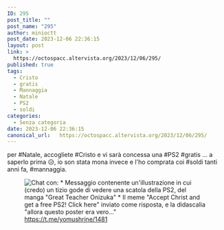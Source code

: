 ```yaml
---
ID: 295
post_title: ""
post_name: "295"
author: minioctt
post_date: 2023-12-06 22:36:15
layout: post
link: >
  https://octospacc.altervista.org/2023/12/06/295/
published: true
tags:
  - Cristo
  - gratis
  - Mannaggia
  - Natale
  - PS2
  - soldi
categories:
  - Senza categoria
date: 2023-12-06 22:36:15
canonical_url:   https://octospacc.altervista.org/2023/12/06/295/
---
```

<!-- wp:paragraph -->
<p>per #Natale, accogliete #Cristo e vi sarà concessa una #PS2 #gratis ... a saperlo prima 😥️, io son stata mona invece e l'ho comprata coi #soldi tanti anni fa, #mannaggia.</p>
<!-- /wp:paragraph -->

<!-- wp:paragraph -->
<p></p>
<!-- /wp:paragraph -->

<!-- wp:image {"id":296,"sizeSlug":"full","linkDestination":"none"} -->
<figure class="wp-block-image size-full"><img src="https://octospacc.altervista.org/wp-content/uploads/2023/12/image-2.png" alt="Chat con: 
* Messaggio contenente un'illustrazione in cui (credo) un tizio gode di vedere una scatola della PS2, del manga &quot;Great Teacher Onizuka&quot; 
* Il meme &quot;Accept Christ and get a free PS2! Click here&quot; inviato come risposta, e la didascalia &quot;allora questo poster era vero...&quot; " class="wp-image-296"/><figcaption class="wp-element-caption"><a href="https://t.me/yomushrine/1481">https://t.me/yomushrine/1481</a></figcaption></figure>
<!-- /wp:image -->